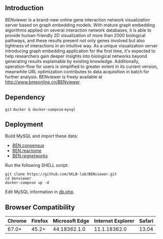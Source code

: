 ## Introduction
BENviewer is a brand-new online gene interaction network visualization server based on graph embedding models. With mature graph embedding algorithms applied on several interaction network databases, it is able to provide human-friendly 2D visualization of more than 2000 biological pathways, and these results present not only genes involved but also tightness of interactions in an intuitive way. As a unique visualization server introducing graph embedding application for the first time, it's expected to help researchers gain deeper insights into biological networks beyond generating results explainable by existing knowledge. Additionally, operation-flow for users is simplified to greater extent in its current version, meanwhile URL optimization contributes to data acquisition in batch for further analysis. BENviewer is freely available at http://www.bmeonline.cn/BENviewer.
## Dependency
`git` `docker & docker-compose` `mysql`
## Deployment
Build MySQL and import these data:
- [BEN.consensus](https://github.com/SKLB-lab/BENviewer/blob/data/BEN_consensus.sql.gz?raw=true)
- [BEN.reactome](https://github.com/SKLB-lab/BENviewer/blob/data/BEN_reactome.sql.gz?raw=true)
- [BEN.regnetworks](https://github.com/SKLB-lab/BENviewer/blob/data/BEN_regnetworks.sql.gz?raw=true)

Run the following SHELL script:
```shell
git clone https://github.com/SKLB-lab/BENviewer.git
cd benviewer
docker-compose up -d
```
Edit MySQL information in [db.php](./web/db.php).
## Browser Compatibility
| Chrome | Firefox | Microsoft Edge | Internet Explorer | Safari |
| ------ | ------- | -------------- | ----------------- | ------ |
| 67.0+  | 45.2+   | 44.18362.1.0   | 11.1.18362.0      | 13.04  |
